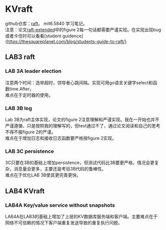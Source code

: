 # KVraft

github仓库：[raft](https://github.com/sss665/raft)。 
mit6.5840 学习笔记。  
注意：论文[raft-extended](https://pdos.csail.mit.edu/6.824/papers/raft-extended.pdf)中的figure 2每一句话都需要严谨实现。在实现出现bug或者卡住时可以看看[student guidence]{https://thesquareplanet.com/blog/students-guide-to-raft/}
## LAB3 raft
### LAB 3A leader election 
注意两个时间：选举超时，领导者心跳间隔。实现可用go语言关键字select和函数time.After。  
难点在于定时器的使用。
### LAB 3B log
Lab 3B为raft主体实现，论文的figure 2注意理解和严谨实现。我在一开始也并不严谨遵循，只是按照我的理解写的，但test通过不了，通过论文阅读和自己的思考不得不服figure 2的严谨。  
难点在于增加日志和接收日志函数要严格按figure 2实现。
### LAB 3C persistence
3C只要在3B的基础上增加persistence，但测试代码比3B要更严格，情况会更复杂，消息量会更多，主要还是考验3B代码的鲁棒性。  
难点在于优化LAB 3B使其更完善更快。
## LAB4 KVraft
### LAB4A Key/value service without snapshots
LAB4A在LAB3的基础上增加了上层的KV数据库服务端和客户端。主要难点在于网络不可信赖的情况下客户端重复发送导致的重复执行问题。  




